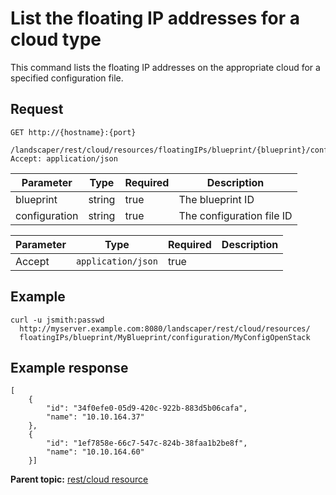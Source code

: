 # List the floating IP addresses for a cloud type

This command lists the floating IP addresses on the appropriate cloud for a specified configuration file.

## Request

```
GET http://{hostname}:{port}
  /landscaper/rest/cloud/resources/floatingIPs/blueprint/{blueprint}/configuration/{configuration}
Accept: application/json

```

|Parameter|Type|Required|Description|
|---------|----|--------|-----------|
|blueprint|string|true|The blueprint ID|
|configuration|string|true|The configuration file ID|

|Parameter|Type|Required|Description|
|---------|----|--------|-----------|
|Accept|`application/json`|true| |

## Example

```
curl -u jsmith:passwd 
  http://myserver.example.com:8080/landscaper/rest/cloud/resources/
  floatingIPs/blueprint/MyBlueprint/configuration/MyConfigOpenStack
```

## Example response

```
[
    {
        "id": "34f0efe0-05d9-420c-922b-883d5b06cafa",
        "name": "10.10.164.37"
    },
    {
        "id": "1ef7858e-66c7-547c-824b-38faa1b2be8f",
        "name": "10.10.164.60"
    }]
```

**Parent topic:** [rest/cloud resource](../../com.edt.api.doc/topics/rest_cloud.md)

